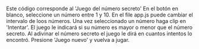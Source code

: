 Este código corresponde al 'Juego del número secreto'
En el botón en blanco, seleccione un número entre 1 y 10. En el file app.js puede cambiar el intervalo de loos números.
Una vez seleccionado un número haga clip en 'Intentar'.
El juego le indicará si su número es mayor o menor que el número secreto.
Al adivinar el número secreto el juego le dirá en cuantos intentos lo encontró.
Presione 'Juego nuevo' y vuelva a jugar.

